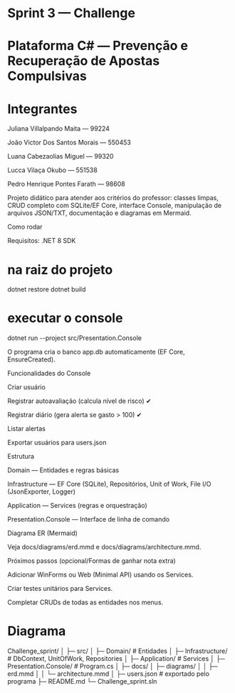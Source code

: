 # Sprint 3 — Challenge

# Plataforma C# — Prevenção e Recuperação de Apostas Compulsivas

# Integrantes

Juliana Villalpando Maita — 99224

João Victor Dos Santos Morais — 550453

Luana Cabezaolias Miguel — 99320

Lucca Vilaça Okubo — 551538

Pedro Henrique Pontes Farath — 98608

Projeto didático para atender aos critérios do professor: classes limpas, CRUD completo com SQLite/EF Core, interface Console, manipulação de arquivos JSON/TXT, documentação e diagramas em Mermaid.

Como rodar

Requisitos: .NET 8 SDK

# na raiz do projeto
dotnet restore
dotnet build

# executar o console
dotnet run --project src/Presentation.Console


O programa cria o banco app.db automaticamente (EF Core, EnsureCreated).

Funcionalidades do Console

Criar usuário

Registrar autoavaliação (calcula nível de risco) ✔

Registrar diário (gera alerta se gasto > 100) ✔

Listar alertas

Exportar usuários para users.json

Estrutura

Domain — Entidades e regras básicas

Infrastructure — EF Core (SQLite), Repositórios, Unit of Work, File I/O (JsonExporter, Logger)

Application — Services (regras e orquestração)

Presentation.Console — Interface de linha de comando

Diagrama ER (Mermaid)

Veja docs/diagrams/erd.mmd e docs/diagrams/architecture.mmd.

Próximos passos (opcional/Formas de ganhar nota extra)

Adicionar WinForms ou Web (Minimal API) usando os Services.

Criar testes unitários para Services.

Completar CRUDs de todas as entidades nos menus.




# Diagrama

Challenge_sprint/
│
├─ src/
│  ├─ Domain/           # Entidades
│  ├─ Infrastructure/   # DbContext, UnitOfWork, Repositories
│  ├─ Application/      # Services
│  ├─ Presentation.Console/  # Program.cs
│
├─ docs/
│  ├─ diagrams/
│  │   ├─ erd.mmd
│  │   └─ architecture.mmd
│
├─ users.json           # exportado pelo programa
├─ README.md
└─ Challenge_sprint.sln

